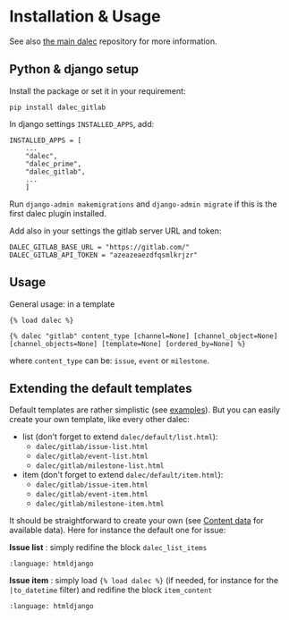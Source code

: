 # Installation & Usage

See also [the main dalec](https://github.com/webu/dalec) repository for more information.

## Python & django setup

Install the package or set it in your requirement:

```
pip install dalec_gitlab
```

In django settings `INSTALLED_APPS`, add:

```
INSTALLED_APPS = [
    ...
    "dalec",
    "dalec_prime",
    "dalec_gitlab",
    ...
    ]
```

Run `django-admin makemigrations` and `django-admin migrate` if this is the first dalec plugin installed.

Add also in your settings the gitlab server URL and token:

```
DALEC_GITLAB_BASE_URL = "https://gitlab.com/"
DALEC_GITLAB_API_TOKEN = "azeazeaezdfqsmlkrjzr"
```

## Usage

General usage: in a template

```django
{% load dalec %}

{% dalec "gitlab" content_type [channel=None] [channel_object=None] [channel_objects=None] [template=None] [ordered_by=None] %}
```

where `content_type` can be: `issue`, `event` or `milestone`.

## Extending the default templates

Default templates are rather simplistic (see [examples](examples)). But you can easily create your own template, like every other dalec:

- list (don't forget to extend `dalec/default/list.html`):
    * `dalec/gitlab/issue-list.html`
    * `dalec/gitlab/event-list.html`
    * `dalec/gitlab/milestone-list.html`
- item (don't forget to extend `dalec/default/item.html`):
    * `dalec/gitlab/issue-item.html`
    * `dalec/gitlab/event-item.html`
    * `dalec/gitlab/milestone-item.html`


It should be straightforward to create your own (see [Content data](content_data) for available data). Here for instance the default one for issue:

**Issue list** : simply redifine the block `dalec_list_items`
```{literalinclude} ../../dalec_gitlab/templates/dalec/gitlab/issue-list.html
:language: htmldjango
```
**Issue item** : simply load `{% load dalec %}` (if needed, for instance for the `|to_datetime` filter) and redifine the block `item_content`
```{literalinclude} ../../dalec_gitlab/templates/dalec/gitlab/issue-item.html
:language: htmldjango
```

